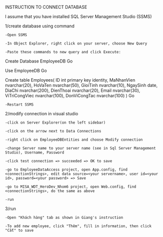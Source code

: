 INSTRUCTION TO CONNECT DATABASE

I assume that you have installed SQL Server Management Studio (SSMS)

1/create database using command

	-Open SSMS

	-In Object Explorer, right click on your server, choose New Query

	-Paste these commands to new query and click Execute:

Create Database EmployeeDB
Go

Use EmployeeDB
Go

Create table Employees(
	ID int primary key identity,
	MaNhanVien nvarchar(20),
	HoVaTen nvarchar(50),
	GioiTinh nvarchar(10),
	NgaySinh date,
	DiaChi nvarchar(200),
	DienThoai nvarchar(20),
	Email nvarchar(30),
	ViTriCongViec nvarchar(100),
	DonViCongTac nvarchar(100)
)
Go

	-Restart SSMS

2/modify connection in visual studio

	-click on Server Explorer(on the left sidebar)

	-click on the arrow next to Data Connections

	-right click on EmployeeDBEntities and choose Modify connection

	-change Server name to your server name (see in Sql Server Management Studio), Username, Password

	-click test connection => succeeded => OK to save

	-go to EmployeeDataAccess project, open App.config, find <connectionStrings>, edit data source=<your servername>, user id=<your id>, password=<your password> => Save

	-go to MISA_WDT_HeroDev_Nhom6 project, open Web.config, find <connectionStrings>, do the same as above

	-run

3/run

	-Open "Khách hàng" tab as shown in Giang's instruction

	-To add new employee, click "Thêm", fill in information, then click "Cắt" to save
